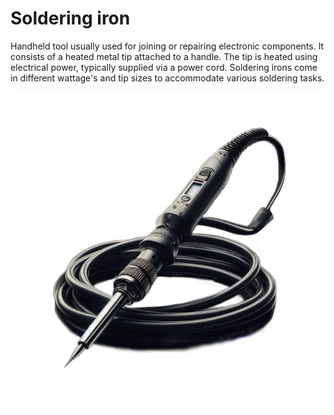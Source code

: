 # Soldering iron

Handheld tool usually used for joining or repairing electronic components. It consists of a heated metal tip attached to a handle. The tip is heated using electrical power, typically supplied via a power cord. Soldering irons come in different wattage's and tip sizes to accommodate various soldering tasks.

![](../../images/Tools-and-Parts/soldering.jpeg)

